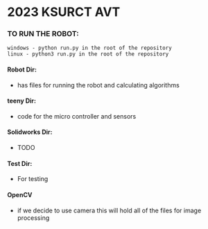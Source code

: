 # 2023 KSURCT AVT

### TO RUN THE ROBOT:
    windows - python run.py in the root of the repository
    linux - python3 run.py in the root of the repository

#### Robot Dir:
- has files for running the robot and calculating algorithms

#### teeny Dir:
- code for the micro controller and sensors

#### Solidworks Dir:
- TODO

#### Test Dir:
- For testing

#### OpenCV
- if we decide to use camera this will hold all of the files for image processing